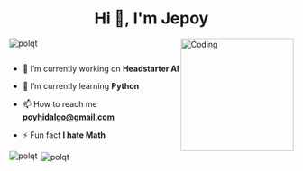 <h1 align="center">Hi 👋, I'm Jepoy</h1>
<img align="right" alt="Coding" width="200" src="https://media.tenor.com/iviIq2uXz-kAAAAi/work-office.gif">

<p align="left"> <img src="https://komarev.com/ghpvc/?username=polqt&label=Profile%20views&color=0e75b6&style=flat" alt="polqt" /> </p>

<p align="left"> <a href="https://twitter.com/" target="blank"><img src="https://img.shields.io/twitter/follow/?logo=twitter&style=for-the-badge" alt="" /></a> </p>

- 🔭 I’m currently working on **Headstarter AI**

- 🌱 I’m currently learning **Python**

- 📫 How to reach me **poyhidalgo@gmail.com**

- ⚡ Fun fact **I hate Math**

<p><img align="left" src="https://github-readme-stats.vercel.app/api/top-langs?username=polqt&show_icons=true&locale=en&layout=compact" alt="polqt" /></p>

<p>&nbsp;<img align="center" src="https://github-readme-stats.vercel.app/api?username=polqt&show_icons=true&locale=en" alt="polqt" /></p>
